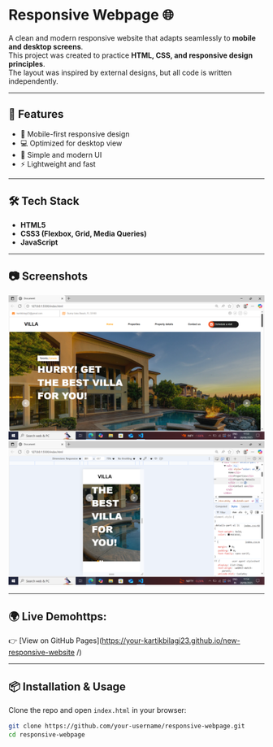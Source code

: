 # Responsive Webpage 🌐

A clean and modern responsive website that adapts seamlessly to **mobile and desktop screens**.  
This project was created to practice **HTML, CSS, and responsive design principles**.  
The layout was inspired by external designs, but all code is written independently.

---

## 🚀 Features
- 📱 Mobile-first responsive design
- 💻 Optimized for desktop view
- 🎨 Simple and modern UI
- ⚡ Lightweight and fast

---

## 🛠️ Tech Stack
- **HTML5**
- **CSS3 (Flexbox, Grid, Media Queries)**
- **JavaScript**

---

## 📷 Screenshots
![Desktop View](desktop-view.png)  ![Mobile View](mobile-view.png)

---

## 🌍 Live Demohttps:
👉 [View on GitHub Pages](https://your-kartikbilagi23.github.io/new-responsive-website
/)  

---

## 📦 Installation & Usage
Clone the repo and open `index.html` in your browser:
```bash
git clone https://github.com/your-username/responsive-webpage.git
cd responsive-webpage
